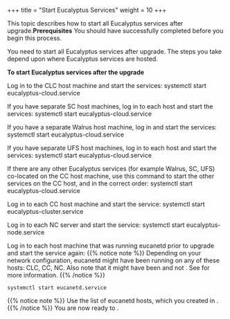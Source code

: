 +++
title = "Start Eucalyptus Services"
weight = 10
+++

This topic describes how to start all Eucalyptus services after upgrade.**Prerequisites** You should have successfully completed [](upgrade_packages.dita) before you begin this process. 

You need to start all Eucalyptus services after upgrade. The steps you take depend upon where Eucalyptus services are hosted. 

**To start Eucalyptus services after the upgrade** 

Log in to the CLC host machine and start the services: 
    systemctl start eucalyptus-cloud.service

If you have separate SC host machines, log in to each host and start the services: 
    systemctl start eucalyptus-cloud.service

If you have a separate Walrus host machine, log in and start the services: 
    systemctl start eucalyptus-cloud.service

If you have separate UFS host machines, log in to each host and start the services: 
    systemctl start eucalyptus-cloud.service

If there are any other Eucalyptus services (for example Walrus, SC, UFS) co-located on the CC host machine, use this command to start the other services on the CC host, and in the correct order: 
    systemctl start eucalyptus-cloud.service

Log in to each CC host machine and start the service: 
    systemctl start eucalyptus-cluster.service

Log in to each NC server and start the service: 
    systemctl start eucalyptus-node.service

Log in to each host machine that was running eucanetd prior to upgrade and start the service again: 
{{% notice note %}}
Depending on your network configuration, eucanetd might have been running on any of these hosts: CLC, CC, NC. Also note that it might have been and not . See for more information. 
{{% /notice %}}



    systemctl start eucanetd.service




{{% notice note %}}
Use the list of eucanetd hosts, which you created in . 
{{% /notice %}}
You are now ready to [](./upgrade_verify.dita) . 